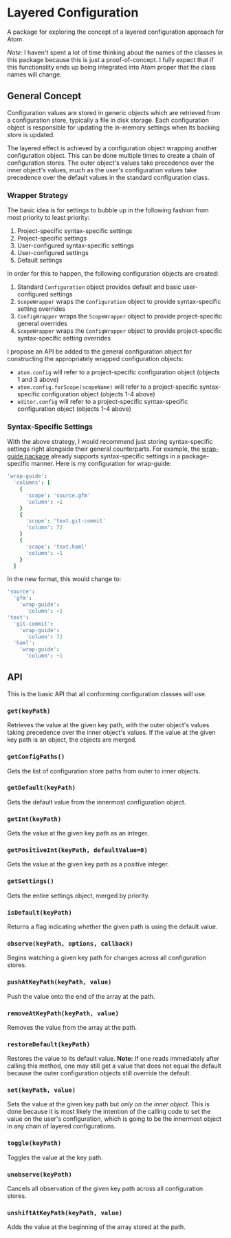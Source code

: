 # Layered Configuration

A package for exploring the concept of a layered configuration approach for Atom.

*Note:* I haven't spent a lot of time thinking about the names of the classes in this package because this is just a proof-of-concept. I fully expect that if this functionality ends up being integrated into Atom proper that the class names will change.

## General Concept

Configuration values are stored in generic objects which are retrieved from a configuration store, typically a file in disk storage. Each configuration object is responsible for updating the in-memory settings when its backing store is updated.

The layered effect is achieved by a configuration object wrapping another configuration object. This can be done multiple times to create a chain of configuration stores. The outer object's values take precedence over the inner object's values, much as the user's configuration values take precedence over the default values in the standard configuration class.

### Wrapper Strategy

The basic idea is for settings to bubble up in the following fashion from most priority to least priority:

1. Project-specific syntax-specific settings
1. Project-specific settings
1. User-configured syntax-specific settings
1. User-configured settings
1. Default settings

In order for this to happen, the following configuration objects are created:

1. Standard `Configuration` object provides default and basic user-configured settings
1. `ScopeWrapper` wraps the `Configuration` object to provide syntax-specific setting overrides
1. `ConfigWrapper` wraps the `ScopeWrapper` object to provide project-specific general overrides
1. `ScopeWrapper` wraps the `ConfigWrapper` object to provide project-specific syntax-specific setting overrides

I propose an API be added to the general configuration object for constructing the appropriately wrapped configuration objects:

* `atom.config` will refer to a project-specific configuration object (objects 1 and 3 above)
* `atom.config.forScope(scopeName)` will refer to a project-specific syntax-specific configuration object (objects 1-4 above)
* `editor.config` will refer to a project-specific syntax-specific configuration object (objects 1-4 above)

### Syntax-Specific Settings

With the above strategy, I would recommend just storing syntax-specific settings right alongside their general counterparts. For example, the [wrap-guide package](https://atom.io/packages/wrap-guide) already supports syntax-specific settings in a package-specific manner. Here is my configuration for wrap-guide:

```coffeescript
'wrap-guide':
  'columns': [
    {
      'scope': 'source.gfm'
      'column': -1
    }
    {
      'scope': 'text.git-commit'
      'column': 72
    }
    {
      'scope': 'text.haml'
      'column': -1
    }
  ]
```

In the new format, this would change to:

```coffeescript
'source':
  'gfm':
    'wrap-guide':
      'column': -1
'text':
  'git-commit':
    'wrap-guide':
      'column': 72
  'haml':
    'wrap-guide':
      'column': -1
```

## API

This is the basic API that all conforming configuration classes will use.

### `get(keyPath)`

Retrieves the value at the given key path, with the outer object's values taking precedence over the inner object's values. If the value at the given key path is an object, the objects are merged.

### `getConfigPaths()`

Gets the list of configuration store paths from outer to inner objects.

### `getDefault(keyPath)`

Gets the default value from the innermost configuration object.

### `getInt(keyPath)`

Gets the value at the given key path as an integer.

### `getPositiveInt(keyPath, defaultValue=0)`

Gets the value at the given key path as a positive integer.

### `getSettings()`

Gets the entire settings object, merged by priority.

### `isDefault(keyPath)`

Returns a flag indicating whether the given path is using the default value.

### `observe(keyPath, options, callback)`

Begins watching a given key path for changes across all configuration stores.

### `pushAtKeyPath(keyPath, value)`

Push the value onto the end of the array at the path.

### `removeAtKeyPath(keyPath, value)`

Removes the value from the array at the path.

### `restoreDefault(keyPath)`

Restores the value to its default value. **Note:** If one reads immediately after calling this method, one may still get a value that does not equal the default because the outer configuration objects still override the default.

### `set(keyPath, value)`

Sets the value at the given key path but *only on the inner object*. This is done because it is most likely the intention of the calling code to set the value on the user's configuration, which is going to be the innermost object in any chain of layered configurations.

### `toggle(keyPath)`

Toggles the value at the key path.

### `unobserve(keyPath)`

Cancels all observation of the given key path across all configuration stores.

### `unshiftAtKeyPath(keyPath, value)`

Adds the value at the beginning of the array stored at the path.
